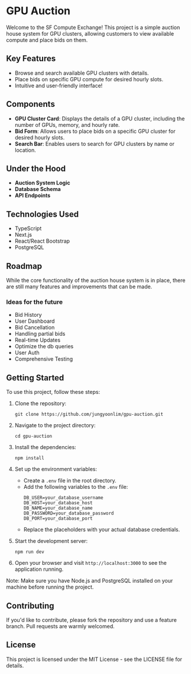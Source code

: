 # GPU Auction 

Welcome to the SF Compute Exchange! This project is a simple auction house system for GPU clusters, allowing customers to view available compute and place bids on them. 

## Key Features

- Browse and search available GPU clusters with details.
- Place bids on specific GPU compute for desired hourly slots. 
- Intuitive and user-friendly interface! 

## Components

- **GPU Cluster Card**: Displays the details of a GPU cluster, including the number of GPUs, memory, and hourly rate. 
- **Bid Form**: Allows users to place bids on a specific GPU cluster for desired hourly slots. 
- **Search Bar**: Enables users to search for GPU clusters by name or location. 


## Under the Hood

- **Auction System Logic** 
- **Database Schema**
- **API Endpoints**

## Technologies Used

- TypeScript 
- Next.js 
- React/React Bootstrap
- PostgreSQL

## Roadmap 

While the core functionality of the auction house system is in place, there are still many features and improvements that can be made. 

### Ideas for the future 
- Bid History 
- User Dashboard 
- Bid Cancellation
- Handling partial bids 
- Real-time Updates 
- Optimize the db queries  
- User Auth 
- Comprehensive Testing 


## Getting Started  

To use this project, follow these steps:

1. Clone the repository:
   ```
   git clone https://github.com/jungyoonlim/gpu-auction.git
   ```

2. Navigate to the project directory:
   ```
   cd gpu-auction
   ```

3. Install the dependencies:
   ```
   npm install
   ```

4. Set up the environment variables:
   - Create a `.env` file in the root directory.
   - Add the following variables to the `.env` file:
     ```
     DB_USER=your_database_username
     DB_HOST=your_database_host
     DB_NAME=your_database_name
     DB_PASSWORD=your_database_password
     DB_PORT=your_database_port
     ```
   - Replace the placeholders with your actual database credentials.

5. Start the development server:
   ```
   npm run dev
   ```

6. Open your browser and visit `http://localhost:3000` to see the application running.

Note: Make sure you have Node.js and PostgreSQL installed on your machine before running the project.

## Contributing

If you'd like to contribute, please fork the repository and use a feature branch. Pull requests are warmly welcomed.


## License
This project is licensed under the MIT License - see the LICENSE file for details. 

